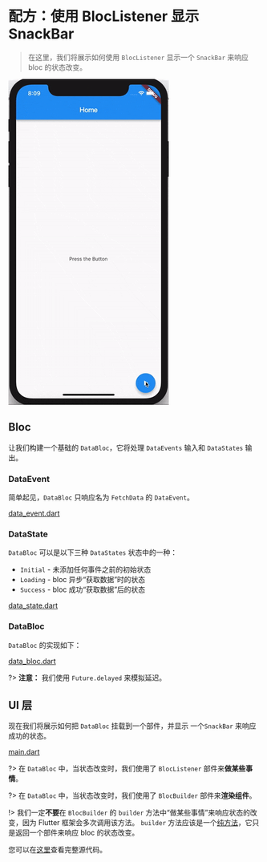 # 配方：使用 BlocListener 显示 SnackBar

> 在这里，我们将展示如何使用 `BlocListener` 显示一个 `SnackBar` 来响应 bloc 的状态改变。

![demo](../assets/gifs/recipes_flutter_snack_bar.gif)

## Bloc

让我们构建一个基础的 `DataBloc`，它将处理 `DataEvents` 输入和 `DataStates` 输出。

### DataEvent

简单起见，`DataBloc` 只响应名为 `FetchData` 的 `DataEvent`。

[data_event.dart](../_snippets/recipes_flutter_show_snack_bar/data_event.dart.md ':include')

### DataState

`DataBloc` 可以是以下三种 `DataStates` 状态中的一种：

- `Initial` - 未添加任何事件之前的初始状态
- `Loading` - bloc 异步“获取数据”时的状态
- `Success` - bloc 成功“获取数据”后的状态

[data_state.dart](../_snippets/recipes_flutter_show_snack_bar/data_state.dart.md ':include')

### DataBloc

`DataBloc` 的实现如下：

[data_bloc.dart](../_snippets/recipes_flutter_show_snack_bar/data_bloc.dart.md ':include')

?> **注意：** 我们使用 `Future.delayed` 来模拟延迟。

## UI 层

现在我们将展示如何把 `DataBloc` 挂载到一个部件，并显示 一个`SnackBar` 来响应成功的状态。

[main.dart](../_snippets/recipes_flutter_show_snack_bar/main.dart.md ':include')

?> 在 `DataBloc` 中，当状态改变时，我们使用了 `BlocListener` 部件来**做某些事情**。

?> 在 `DataBloc` 中，当状态改变时，我们使用了 `BlocBuilder` 部件来**渲染组件**。

!> 我们一定**不要**在 `BlocBuilder` 的 `builder` 方法中“做某些事情”来响应状态的改变，因为 Flutter 框架会多次调用该方法。 `builder` 方法应该是一个[纯方法](https://en.wikipedia.org/wiki/Pure_function)，它只是返回一个部件来响应 bloc 的状态改变。

您可以在[这里](https://gist.github.com/felangel/1e5b2c25b263ad1aa7bbed75d8c76c44)查看完整源代码。
